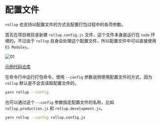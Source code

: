# 配置文件

`rollup` 也支持以配置文件的方式去配置打包过程中的各项参数。

首先在项目根目录新建 `rollup.config.js` 文件，这个文件本身是运行在 `node` 环境的，不过由于 `rollup` 自身会处理这个配置文件，所以配置文件中可以直接使用 `ES Modules`。

![01](~public/rollup/02/01.png)

[示例代码仓库](https://github.com/jwchan1996/rollup-play/blob/main/02-configuration-file)

在命令行中运行打包命令，使用 `--config` 参数说明使用配置文件的方式，因为 `rollup` 默认是不会去读取配置文件的。

```bash
yarn rollup --config
```

也可以通过这个 `--config` 参数指定配置文件的名称，比如 `rollup.production.js` 和 `rollup.development.js`。

```bash
yarn rollup --config rollup.config.js
```